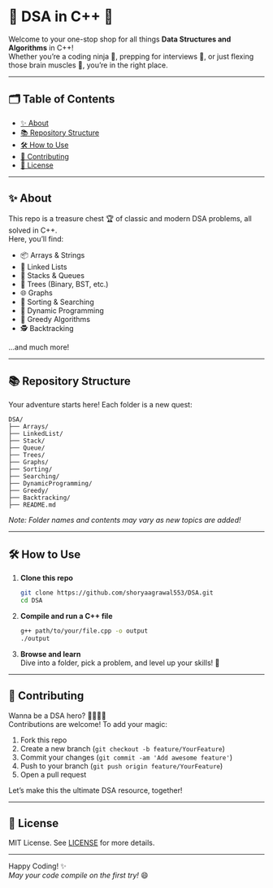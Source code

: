 # 🚀 DSA in C++ 🎯

Welcome to your one-stop shop for all things **Data Structures and Algorithms** in C++!  
Whether you’re a coding ninja 🥷, prepping for interviews 💼, or just flexing those brain muscles 🧠, you’re in the right place.

---

## 🗂️ Table of Contents

- [✨ About](#-about)
- [📚 Repository Structure](#-repository-structure)
- [🛠️ How to Use](#-how-to-use)
- [🤝 Contributing](#-contributing)
- [📄 License](#-license)

---

## ✨ About

This repo is a treasure chest 🏆 of classic and modern DSA problems, all solved in C++.  
Here, you’ll find:

- 📦 Arrays & Strings
- 🔗 Linked Lists
- 🥞 Stacks & Queues
- 🌳 Trees (Binary, BST, etc.)
- 🌐 Graphs
- 🧹 Sorting & Searching
- 🧩 Dynamic Programming
- 👑 Greedy Algorithms
- 🕵️ Backtracking

...and much more!

---

## 📚 Repository Structure

Your adventure starts here! Each folder is a new quest:

```
DSA/
├── Arrays/
├── LinkedList/
├── Stack/
├── Queue/
├── Trees/
├── Graphs/
├── Sorting/
├── Searching/
├── DynamicProgramming/
├── Greedy/
├── Backtracking/
├── README.md
```
*Note: Folder names and contents may vary as new topics are added!*

---

## 🛠️ How to Use

1. **Clone this repo**  
   ```bash
   git clone https://github.com/shoryaagrawal553/DSA.git
   cd DSA
   ```

2. **Compile and run a C++ file**  
   ```bash
   g++ path/to/your/file.cpp -o output
   ./output
   ```

3. **Browse and learn**  
   Dive into a folder, pick a problem, and level up your skills! 🚀

---

## 🤝 Contributing

Wanna be a DSA hero? 🦸‍♂️🦸‍♀️  
Contributions are welcome! To add your magic:

1. Fork this repo
2. Create a new branch (`git checkout -b feature/YourFeature`)
3. Commit your changes (`git commit -am 'Add awesome feature'`)
4. Push to your branch (`git push origin feature/YourFeature`)
5. Open a pull request

Let’s make this the ultimate DSA resource, together!

---

## 📄 License

MIT License. See [LICENSE](LICENSE) for more details.

---

Happy Coding! ✨  
*May your code compile on the first try!* 😄
